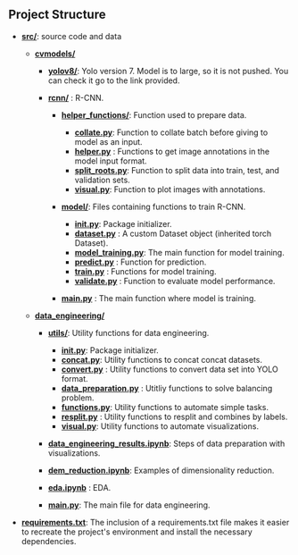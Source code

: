 ## Project Structure

- **[src/](./src/)**: source code and data

    - **[cvmodels/](./src/cvmodels/)**
        - **[yolov8/](https://github.com/WongKinYiu/yolov7)**: Yolo version 7. Model is to large, so it is not pushed. You can check it go to the link provided.

        - **[rcnn/](./src/cvmodels/rcnn/)** : R-CNN.

           - **[helper_functions/](./src/cvmodels/rcnn/helper_functions/)**: Function used to prepare data.
                - **[collate.py](./src/cvmodels/rcnn/helper_functions/collate.py)**: Function to collate batch before giving to model as an input.
                - **[helper.py](./src/cvmodels/rcnn/helper_functions/helper.py)** : Functions to get image annotations in the model input format.
                - **[split_roots.py](./src/cvmodels/rcnn/helper_functions/split_roots.py)**: Function to split data into train, test, and validation sets.
                - **[visual.py](./src/cvmodels/rcnn/helper_functions/visual.py)**: Function to plot images with annotations.

           - **[model/](./src/cvmodels/rcnn/model/)**: Files containing functions to train R-CNN.
                - **[__init__.py](./src/cvmodels/rcnn/model/__init__.py)**: Package initializer.
                - **[dataset.py](./src/cvmodels/rcnn/model/dataset.py)** : A custom Dataset object (inherited torch Dataset).
                - **[model_training.py](./src/cvmodels/rcnn/model/model_training.py)**: The main function for model training.
                - **[predict.py](./src/cvmodels/rcnn/model/predict.py)** : Function for prediction.
                - **[train.py](./src/cvmodels/rcnn/model/train.py)** : Functions for model training.
                - **[validate.py](./src/cvmodels/rcnn/model/validate.py)** : Function to evaluate model performance.

           - **[main.py](./src/cvmodels/rcnn/main.py)** : The main function where model is training.

        
    - **[data_engineering/](./src/data_engineering/)**

        - **[utils/](./src/data_engineering/utils/)**: Utility functions for data engineering.

          - **[__init__.py](./src/data_engineering/utils/__init__.py)**: Package initializer.
          - **[concat.py](./src/data_engineering/utils/concat.py)**: Utility functions to concat concat datasets.
          - **[convert.py](./src/data_engineering/utils/convert.py)** : Utility functions to convert data set into YOLO format.
          - **[data_preparation.py](./src/data_engineering/utils/data_preparation.py)** : Utitliy functions to solve balancing problem.
          - **[functions.py](./src/data_engineering/utils/functions.py)**: Utility functions to automate simple tasks.
          - **[resplit.py](./src/data_engineering/utils/resplit.py)** : Utility functions to resplit and combines by labels.
          - **[visual.py](./src/data_engineering/utils/visual.py)**: Utility functions to automate visualizations.
        - **[data_engineering_results.ipynb](./src/data_engineering/data_engineering_results.ipynb)**: Steps of data preparation with visualizations.
        - **[dem_reduction.ipynb](./src/data_engineering/dem_reduction.ipynb)**: Examples of dimensionality reduction.
        - **[eda.ipynb](./src/data_engineering/eda.ipynb)** : EDA.
        - **[main.py](./src/data_engineering/main.py)**: The main file for data engineering.
- **[requirements.txt](/requirements.txt)**: The inclusion of a requirements.txt file makes it easier to recreate the project's environment and install the necessary dependencies.
    